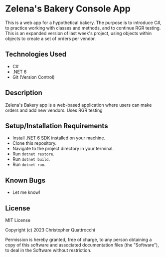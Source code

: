 # Zelena's Bakery Console App

This is a web app for a hypothetical bakery. The purpose is to introduce C#, to practice working with classes and methods, and to continue RGR testing.
This is an expanded version of last week's project, using objects within objects to create a set of orders per vendor.

## Technologies Used
- C#
- .NET 6
- Git (Version Control)

## Description
Zelena's Bakery app is a web-based application where users can make orders and add new vendors. Uses RGR testing

## Setup/Installation Requirements
- Install [.NET 6 SDK](https://dotnet.microsoft.com/download/dotnet/6.0) installed on your machine.
- Clone this repository.
- Navigate to the project directory in your terminal.
- Run `dotnet restore`.
- Run `dotnet build`.
- Run `dotnet run`.


## Known Bugs
- Let me know!

## License
MIT License

Copyright (c) 2023 Christopher Quattrocchi

Permission is hereby granted, free of charge, to any person obtaining a copy of this software and associated documentation files (the "Software"), to deal in the Software without restriction.